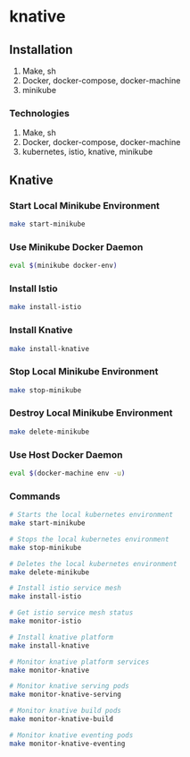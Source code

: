 # knative

## Installation

1. Make, sh
2. Docker, docker-compose, docker-machine
3. minikube


### Technologies
1. Make, sh
2. Docker, docker-compose, docker-machine
3. kubernetes, istio, knative, minikube


## Knative

### Start Local Minikube Environment

```Bash
make start-minikube
```

### Use Minikube Docker Daemon

```Bash
eval $(minikube docker-env)
```

### Install Istio

```Bash
make install-istio
```

### Install Knative

```Bash
make install-knative
```

### Stop Local Minikube Environment

```Bash
make stop-minikube
```

### Destroy Local Minikube Environment

```Bash
make delete-minikube
```

### Use Host Docker Daemon

```Bash
eval $(docker-machine env -u)
```

### Commands
```Bash
# Starts the local kubernetes environment
make start-minikube

# Stops the local kubernetes environment
make stop-minikube

# Deletes the local kubernetes environment
make delete-minikube

# Install istio service mesh
make install-istio

# Get istio service mesh status
make monitor-istio

# Install knative platform
make install-knative

# Monitor knative platform services
make monitor-knative

# Monitor knative serving pods
make monitor-knative-serving

# Monitor knative build pods
make monitor-knative-build

# Monitor knative eventing pods
make monitor-knative-eventing
```
